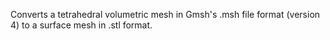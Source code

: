 Converts a tetrahedral volumetric mesh in Gmsh's .msh file format (version
4) to a surface mesh in .stl format.
